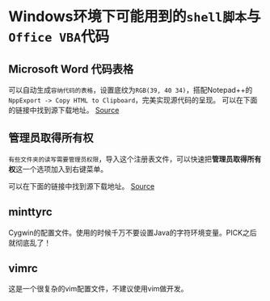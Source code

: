 # Windows环境下可能用到的```shell脚本```与```Office VBA```代码

## Microsoft Word 代码表格

可以自动生成```容纳代码的表格```，设置底纹为```RGB(39, 40 34)```，搭配Notepad++的```NppExport -> Copy HTML to Clipboard```，完美实现源代码的呈现。
可以在下面的链接中找到源下载地址。
[Source](http://www.360doc.com/content/15/1111/22/11290363_512446649.shtml)

## 管理员取得所有权

```有些文件夹的读写需要管理员权限```，导入这个注册表文件，可以快速把**管理员取得所有权**这一个选项加入到右键菜单。

可以在下面的链接中找到源下载地址。
[Source](http://tieba.baidu.com/p/4765378051)

## minttyrc

Cygwin的配置文件。使用的时候千万不要设置Java的字符环境变量。PICK之后就彻底乱了！

## vimrc

这是一个很复杂的vim配置文件，不建议使用vim做开发。